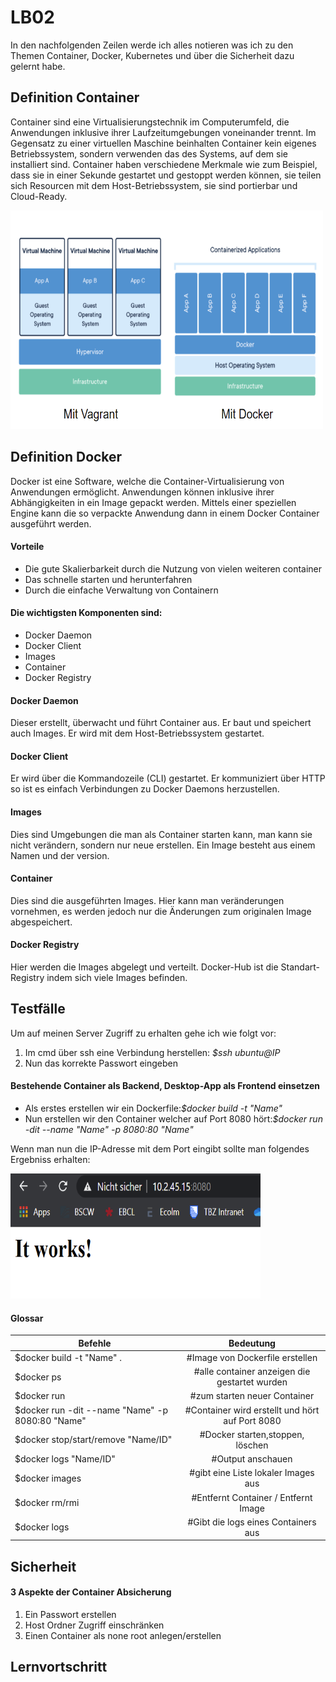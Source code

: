 LB02
==

In den nachfolgenden Zeilen werde ich alles notieren was ich zu den Themen Container, Docker, Kubernetes und über die Sicherheit dazu gelernt habe.

Definition Container
--
Container sind eine Virtualisierungstechnik im Computerumfeld, die Anwendungen inklusive ihrer Laufzeitumgebungen voneinander trennt. Im Gegensatz zu einer virtuellen Maschine beinhalten Container kein eigenes Betriebssystem, sondern verwenden das des Systems, auf dem sie installiert sind. Container haben verschiedene Merkmale wie zum Beispiel, dass sie in einer Sekunde gestartet und gestoppt werden können, sie teilen sich Resourcen mit dem Host-Betriebssystem, sie sind portierbar und Cloud-Ready.

<img src="https://github.com/lauradubach/M300/blob/main/LB02/Container.PNG" width="500" height="350">

Definition Docker
--
Docker ist eine Software, welche die Container-Virtualisierung von Anwendungen ermöglicht. Anwendungen können inklusive ihrer Abhängigkeiten in ein Image gepackt werden. Mittels einer speziellen Engine kann die so verpackte Anwendung dann in einem Docker Container ausgeführt werden.

#### Vorteile

* Die gute Skalierbarkeit durch die Nutzung von vielen weiteren container
* Das schnelle starten und herunterfahren
* Durch die einfache Verwaltung von Containern

#### Die wichtigsten Komponenten sind:

* Docker Daemon
* Docker Client
* Images
* Container
* Docker Registry

#### Docker Daemon
Dieser erstellt, überwacht und führt Container aus. Er baut und speichert auch Images. Er wird mit dem Host-Betriebssystem gestartet.

#### Docker Client

Er wird über die Kommandozeile (CLI) gestartet. Er kommuniziert über HTTP so ist es einfach Verbindungen zu Docker Daemons herzustellen.

#### Images

Dies sind Umgebungen die man als Container starten kann, man kann sie nicht verändern, sondern nur neue erstellen. Ein Image besteht aus einem Namen und der version.

#### Container

Dies sind die ausgeführten Images. Hier kann man veränderungen vornehmen, es werden jedoch nur die Änderungen zum originalen Image abgespeichert.

#### Docker Registry

Hier werden die Images abgelegt und verteilt. Docker-Hub ist die Standart-Registry indem sich viele Images befinden.

Testfälle
--
Um auf meinen Server Zugriff zu erhalten gehe ich wie folgt vor:
1. Im cmd über ssh eine Verbindung herstellen: _$ssh ubuntu@IP_
2. Nun das korrekte Passwort eingeben

#### Bestehende Container als Backend, Desktop-App als Frontend  einsetzen

* Als erstes erstellen wir ein Dockerfile:_$docker build -t "Name"_
* Nun erstellen wir den Container welcher auf Port 8080 hört:_$docker run -dit --name "Name" -p 8080:80 "Name"_

Wenn man nun die IP-Adresse mit dem Port eingibt sollte man folgendes Ergebniss erhalten:

<img src="https://github.com/lauradubach/M300/blob/main/LB02/It%20works.PNG" width="400" height="200">

#### Glossar

| Befehle       | Bedeutung     |
| ------------- |:-------------:|
|$docker build -t "Name" .  |#Image von Dockerfile erstellen  |
|$docker ps   |#alle container anzeigen die gestartet wurden  |  
|$docker run | #zum starten neuer Container |
|$docker run -dit --name "Name" -p 8080:80 "Name" |#Container wird erstellt und hört auf Port 8080 |
|$docker stop/start/remove "Name/ID" |#Docker starten,stoppen, löschen |
|$docker logs "Name/ID" |#Output anschauen |
|$docker images | #gibt eine Liste lokaler Images aus |
|$docker rm/rmi | #Entfernt Container / Entfernt Image |
|$docker logs | #Gibt die logs eines Containers aus |

Sicherheit
--

#### 3 Aspekte der Container Absicherung

1. Ein Passwort erstellen
2. Host Ordner Zugriff einschränken
3. Einen Container als none root anlegen/erstellen

Lernvortschritt
--
